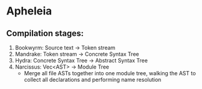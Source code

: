 # Apheleia

## Compilation stages:
1. Bookwyrm: Source text -> Token stream
2. Mandrake: Token stream -> Concrete Syntax Tree
3. Hydra: Concrete Syntax Tree -> Abstract Syntax Tree
4. Narcissus: Vec\<AST\> -> Module Tree
   - Merge all file ASTs together into one module tree, walking the AST to collect all declarations
   and performing name resolution